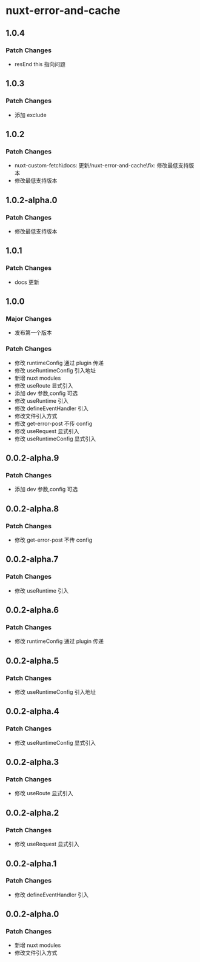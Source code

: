 # nuxt-error-and-cache

## 1.0.4

### Patch Changes

- resEnd this 指向问题

## 1.0.3

### Patch Changes

- 添加 exclude

## 1.0.2

### Patch Changes

- nuxt-custom-fetch\docs: 更新/nuxt-error-and-cache\fix: 修改最低支持版本
- 修改最低支持版本

## 1.0.2-alpha.0

### Patch Changes

- 修改最低支持版本

## 1.0.1

### Patch Changes

- docs 更新

## 1.0.0

### Major Changes

- 发布第一个版本

### Patch Changes

- 修改 runtimeConfig 通过 plugin 传递
- 修改 useRuntimeConfig 引入地址
- 新增 nuxt modules
- 修改 useRoute 显式引入
- 添加 dev 参数,config 可选
- 修改 useRuntime 引入
- 修改 defineEventHandler 引入
- 修改文件引入方式
- 修改 get-error-post 不传 config
- 修改 useRequest 显式引入
- 修改 useRuntimeConfig 显式引入

## 0.0.2-alpha.9

### Patch Changes

- 添加 dev 参数,config 可选

## 0.0.2-alpha.8

### Patch Changes

- 修改 get-error-post 不传 config

## 0.0.2-alpha.7

### Patch Changes

- 修改 useRuntime 引入

## 0.0.2-alpha.6

### Patch Changes

- 修改 runtimeConfig 通过 plugin 传递

## 0.0.2-alpha.5

### Patch Changes

- 修改 useRuntimeConfig 引入地址

## 0.0.2-alpha.4

### Patch Changes

- 修改 useRuntimeConfig 显式引入

## 0.0.2-alpha.3

### Patch Changes

- 修改 useRoute 显式引入

## 0.0.2-alpha.2

### Patch Changes

- 修改 useRequest 显式引入

## 0.0.2-alpha.1

### Patch Changes

- 修改 defineEventHandler 引入

## 0.0.2-alpha.0

### Patch Changes

- 新增 nuxt modules
- 修改文件引入方式
